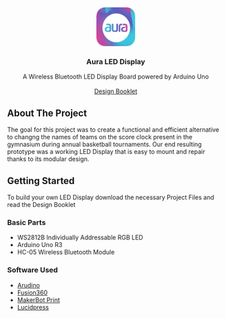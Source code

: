 <!-- PROJECT LOGO -->
<br />
<p align="center">
  <a ![LOGO](logo.png)>
       <img src="Additional Files/RoundedIcon.png" alt="Logo" width="90" height="90">
  </a>

  <h3 align="center">Aura LED Display</h3>

  <p align="center">
    A Wireless Bluetooth LED Display Board powered by Arduino Uno
    <br />
    <br />
    <a href="https://github.com/ShafinMohammad/Aura-LED-Display/blob/main/Additional%20Files/SCNB%20Document.pdf">Design Booklet</a>
  </p>
</p>

## About The Project
The goal for this project was to create a functional and efficient alternative to changng the names of teams on the score clock present in the gymnasium during annual basketball tournaments. Our end resulting prototype was a working LED Display that is easy to mount and repair thanks to its modular design.


## Getting Started
To build your own LED Display download the necessary Project Files and read the Design Booklet

### Basic Parts
* WS2812B Individually Addressable RGB LED
* Arduino Uno R3
* HC-05 Wireless Bluetooth Module

### Software Used
* [Arudino](https://www.arduino.cc/)
* [Fusion360](https://www.autodesk.ca/en/products/fusion-360/personal)
* [MakerBot Print](https://www.makerbot.com/3d-printers/apps/makerbot-print/)
* [Lucidpress](https://www.lucidpress.com/pages/)

